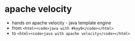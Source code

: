# apache velocity
* hands on apache velocity - java template engine
* from `<html><code>java with #key0</code></html>`
* to `<html><code>java with apache velocity</code></html>`